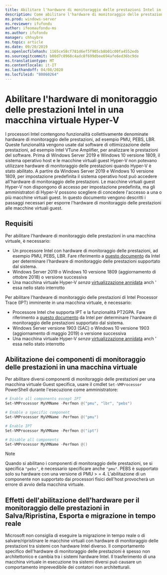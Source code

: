 ```yaml
---
title: Abilitare l'hardware di monitoraggio delle prestazioni Intel in una macchina virtuale Hyper-V
description: Come abilitare l'hardware di monitoraggio delle prestazioni di Intel in un computer Hyper-V. Viene inoltre illustrato come abilitare la migrazione in tempo reale degli effetti hardware di monitoraggio delle prestazioni.
ms.prod: windows-server
ms.reviewer: ifufondu
author: ifeomaufondu-ms
ms.author: ifufondu
manager: chhuybre
ms.topic: article
ms.date: 09/20/2019
ms.openlocfilehash: 1165ce58cf781d6ef5f905cb8b01c00fa4552edb
ms.sourcegitcommit: b00d7c8968c4adc8f699dbee694afe6ed36bc9de
ms.translationtype: MT
ms.contentlocale: it-IT
ms.lasthandoff: 04/08/2020
ms.locfileid: "80860264"
---
```

# <a name="enable-intel-performance-monitoring-hardware-in-a-hyper-v-virtual-machine"></a>Abilitare l'hardware di monitoraggio delle prestazioni Intel in una macchina virtuale Hyper-V

I processori Intel contengono funzionalità collettivamente denominate hardware di monitoraggio delle prestazioni, ad esempio PMU, PEBS, LBR. Queste funzionalità vengono usate dal software di ottimizzazione delle prestazioni, ad esempio Intel VTune Amplifier, per analizzare le prestazioni del software.  Prima di Windows Server 2019 e Windows 10 versione 1809, il sistema operativo host e le macchine virtuali guest Hyper-V non potevano utilizzare hardware di monitoraggio delle prestazioni quando Hyper-V è stato abilitato.  A partire da Windows Server 2019 e Windows 10 versione 1809, per impostazione predefinita il sistema operativo host può accedere all'hardware di monitoraggio delle prestazioni.  Le macchine virtuali guest Hyper-V non dispongono di accesso per impostazione predefinita, ma gli amministratori di Hyper-V possono scegliere di concedere l'accesso a una o più macchine virtuali guest.  In questo documento vengono descritti i passaggi necessari per esporre l'hardware di monitoraggio delle prestazioni alle macchine virtuali guest.

## <a name="requirements"></a>Requisiti

Per abilitare l'hardware di monitoraggio delle prestazioni in una macchina virtuale, è necessario:

- Un processore Intel con hardware di monitoraggio delle prestazioni, ad esempio PMU, PEBS, LBR.  Fare riferimento a [questo documento]( https://software.intel.com/en-us/vtune-amplifier-cookbook-configuring-a-hyper-v-virtual-machine-for-hardware-based-hotspots-analysis) da Intel per determinare l'hardware di monitoraggio delle prestazioni supportato dal sistema.
- Windows Server 2019 o Windows 10 versione 1809 (aggiornamento di ottobre 2018) o versione successiva
- Una macchina virtuale Hyper-V _senza_ [virtualizzazione annidata](https://docs.microsoft.com/virtualization/hyper-v-on-windows/user-guide/nested-virtualization) anch ' essa nello stato interrotto

Per abilitare l'hardware di monitoraggio delle prestazioni di Intel Processor Trace (IPT) imminente in una macchina virtuale, è necessario:

- Processore Intel che supporta IPT e la funzionalità PT2GPA.  Fare riferimento a [questo documento]( https://software.intel.com/en-us/vtune-amplifier-cookbook-configuring-a-hyper-v-virtual-machine-for-hardware-based-hotspots-analysis) da Intel per determinare l'hardware di monitoraggio delle prestazioni supportato dal sistema.
- Windows Server versione 1903 (SAC) o Windows 10 versione 1903 (aggiornamento di maggio 2019) o versione successiva
- Una macchina virtuale Hyper-V _senza_ [virtualizzazione annidata](https://docs.microsoft.com/virtualization/hyper-v-on-windows/user-guide/nested-virtualization) anch ' essa nello stato interrotto

## <a name="enabling-performance-monitoring-components-in-a-virtual-machine"></a>Abilitazione dei componenti di monitoraggio delle prestazioni in una macchina virtuale

Per abilitare diversi componenti di monitoraggio delle prestazioni per una macchina virtuale Guest specifica, usare il cmdlet `Set-VMProcessor` PowerShell durante l'esecuzione come amministratore:

``` Powershell
# Enable all components except IPT
Set-VMProcessor MyVMName -Perfmon @("pmu", "lbr", "pebs")
```

``` Powershell
# Enable a specific component
Set-VMProcessor MyVMName -Perfmon @("pmu")
```

``` Powershell
# Enable IPT 
Set-VMProcessor MyVMName -Perfmon @("ipt")
```

``` Powershell
# Disable all components
Set-VMProcessor MyVMName -Perfmon @()
```
> [!NOTE]
> Quando si abilitano i componenti di monitoraggio delle prestazioni, se si specifica `"pebs"`, è necessario specificare anche `"pmu"`. PEBS è supportato solo su hardware con una versione di PMU > = 4. L'abilitazione di un componente non supportato dai processori fisici dell'host provocherà un errore di avvio della macchina virtuale.

## <a name="effects-of-enabling-performance-monitoring-hardware-on-saverestore-export-and-live-migration"></a>Effetti dell'abilitazione dell'hardware per il monitoraggio delle prestazioni in Salva/Ripristina, Esporta e migrazione in tempo reale

Microsoft non consiglia di eseguire la migrazione in tempo reale o di salvare/ripristinare le macchine virtuali con hardware di monitoraggio delle prestazioni tra sistemi con hardware Intel diverso. Il comportamento specifico dell'hardware di monitoraggio delle prestazioni è spesso non architettonico e cambia tra i sistemi hardware Intel.  Il trasferimento di una macchina virtuale in esecuzione tra sistemi diversi può causare un comportamento imprevedibile dei contatori non architetturali.

